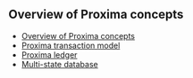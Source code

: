 Overview of Proxima concepts
---
- [Overview of Proxima concepts](overview/intro.md) 
- [Proxima transaction model](txdocs/intro.md) 
- [Proxima ledger](ledgerdocs/library.md)
- [Multi-state database](multistate/multistate.md)

